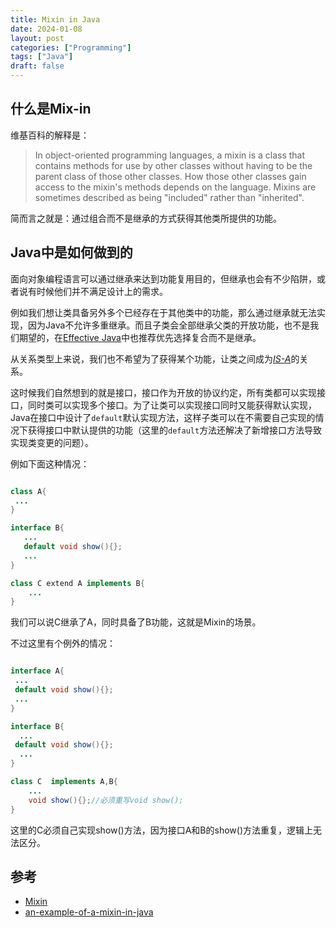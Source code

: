 ```yaml
---
title: Mixin in Java
date: 2024-01-08
layout: post
categories: ["Programming"]
tags: ["Java"]
draft: false
---
```


## 什么是Mix-in

维基百科的解释是：

> In object-oriented programming languages, a mixin is a class that contains methods for use by other classes without having to be the parent class of those other classes. How those other classes gain access to the mixin's methods depends on the language. Mixins are sometimes described as being "included" rather than "inherited".

简而言之就是：通过组合而不是继承的方式获得其他类所提供的功能。

## Java中是如何做到的

面向对象编程语言可以通过继承来达到功能复用目的，但继承也会有不少陷阱，或者说有时候他们并不满足设计上的需求。

例如我们想让类具备另外多个已经存在于其他类中的功能，那么通过继承就无法实现，因为Java不允许多重继承。而且子类会全部继承父类的开放功能，也不是我们期望的，在[Effective Java](https://www.amazon.com/Effective-Java-Joshua-Bloch/dp/0134685997)中也推荐优先选择复合而不是继承。

从关系类型上来说，我们也不希望为了获得某个功能，让类之间成为[*IS-A*](https://en.wikipedia.org/wiki/Is-a)的关系。

这时候我们自然想到的就是接口，接口作为开放的协议约定，所有类都可以实现接口，同时类可以实现多个接口。为了让类可以实现接口同时又能获得默认实现，Java在接口中设计了`default`默认实现方法，这样子类可以在不需要自己实现的情况下获得接口中默认提供的功能（这里的`default`方法还解决了新增接口方法导致实现类变更的问题）。

例如下面这种情况：
``` java

class A{
 ...
}

interface B{
   ...
   default void show(){};
   ...
}

class C extend A implements B{
    ...
}
```

我们可以说C继承了A，同时具备了B功能，这就是Mixin的场景。

不过这里有个例外的情况：

``` java

interface A{
 ...
 default void show(){};
 ...
}

interface B{
  ...
 default void show(){};
  ...
}

class C  implements A,B{
    ...
    void show(){};//必须重写void show();
}
```

这里的C必须自己实现show()方法，因为接口A和B的show()方法重复，逻辑上无法区分。

## 参考

- [Mixin](https://en.wikipedia.org/wiki/Mixin)
- [an-example-of-a-mixin-in-java](https://stackoverflow.com/questions/17987704/an-example-of-a-mixin-in-java)
